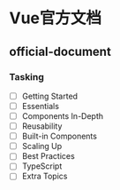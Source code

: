 # Vue官方文档

## official-document

### Tasking

- [ ] Getting Started
- [ ] Essentials
- [ ] Components In-Depth
- [ ] Reusability
- [ ] Built-in Components
- [ ] Scaling Up
- [ ] Best Practices
- [ ] TypeScript
- [ ] Extra Topics
